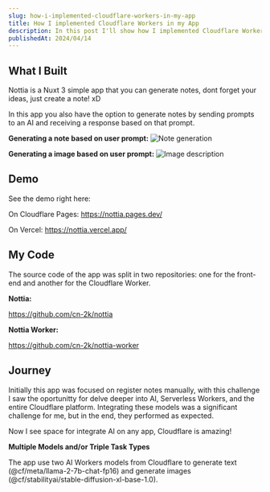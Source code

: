 ```yaml
---
slug: how-i-implemented-cloudflare-workers-in-my-app
title: How I implemented Cloudflare Workers in my App
description: In this post I'll show how I implemented Cloudflare Workers in my App
publishedAt: 2024/04/14
---
```


## What I Built
Nottia is a Nuxt 3 simple app that you can generate notes, dont forget your ideas, just create a note! xD

In this app you also have the option to generate notes by sending prompts to an AI and receiving a response based on that prompt.

**Generating a note based on user prompt:**
![Note generation](https://dev-to-uploads.s3.amazonaws.com/uploads/articles/494s8ppfpcaq8gtcy64c.gif)

**Generating a image based on user prompt:**
![Image description](https://dev-to-uploads.s3.amazonaws.com/uploads/articles/ithtq45kp8tm5ajdbblp.gif)

## Demo

See the demo right here:

On Cloudflare Pages:
https://nottia.pages.dev/

On Vercel:
https://nottia.vercel.app/

## My Code

The source code of the app was split in two repositories: one for the front-end and another for the Cloudflare Worker.

**Nottia:**

https://github.com/cn-2k/nottia

**Nottia Worker:**

https://github.com/cn-2k/nottia-worker

## Journey

Initially this app was focused on register notes manually, with this challenge I saw the oportunitty for delve deeper into AI, Serverless Workers, and the entire Cloudflare platform. Integrating these models was a significant challenge for me, but in the end, they performed as expected.

Now I see space for integrate AI on any app, Cloudflare is amazing!

**Multiple Models and/or Triple Task Types**

The app use two AI Workers models from Cloudflare to generate text (@cf/meta/llama-2-7b-chat-fp16) and generate images (@cf/stabilityai/stable-diffusion-xl-base-1.0).
